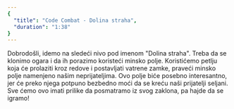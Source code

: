 ```yaml
---
{
  "title": "Code Combat - Dolina straha",
  "duration": "1:38"
}
---
```


Dobrodošli, idemo na sledeći nivo pod imenom "Dolina straha". Treba da se klonimo ogara i da ih porazimo koristeći minsko polje. Koristićemo petlju koja će prolaziti kroz redove i postavljati vatrene zamke, praveći minsko polje namenjeno našim neprijateljima. Ovo polje biće posebno interesantno, jer će preko njega potpuno bezbedno moći da se kreću naši prijatelji seljani. Sve ćemo ovo imati prilike da posmatramo iz svog zaklona, pa hajde da se igramo!



